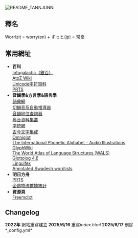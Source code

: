 

![README_TANNJUNN](https://worrizit.github.io/assets/image/README_TANNJUNN.jpg)



## **釋名**

Worrizit = worry(en) + ずっと(jp) = 常憂

## **常用網址**
* **百科**   
  [Infogalactic（銀百）](https://infogalactic.com/info/Main_Page)   
  [AtoZ Wiki](https://atozwiki.com/)   
  [Unicode字符百科](https://unicode-table.com/en/)   
  [PRTS](https://prts.wiki/w/%E9%A6%96%E9%A1%B5)
* **音韻學&方言學&語言學**   
  [韻典網](https://ytenx.org/)   
  [切韻音系自動推導器](https://nk2028.shn.hk/qieyun-autoderiver/)    
  [音韻地位查詢器](https://nk2028.shn.hk/qieyun-tools/)   
  [粵音資料集叢](https://jyut.net/)   
  [字統網](https://zi.tools/)   
  [古今文字集成](http://ccamc.org/)   
  [Omniglot](https://omniglot.com/)   
  [The International Phonetic Alphabet - Audio Illustrations](http://web.uvic.ca/ling/resources/ipa/charts/IPAlab/IPAlab.htm)   
  [GlyphWiki](http://en.glyphwiki.org/wiki/GlyphWiki:MainPage)   
  [The World Atlas of Language Structures (WALS)](https://wals.info)  
  [Glottolog 4.6](https://glottolog.org/)  
  [Linguifex](https://linguifex.com/wiki/Main_Page)  
  [Annotated Swadesh wordlists](https://starlingdb.org/cgi-bin/main.cgi?root=new100)
* **明日方舟**  
  [PRTS](https://prts.wiki/w/%E9%A6%96%E9%A1%B5)  
  [企鵝物流數據統計](https://penguin-stats.io/)  
* **資源頁**  
  [Freemdict](https://downloads.freemdict.com/uploads/)
  
## **Changelog**
**2022年**
網站重寫建立
**2025/6/16**
重寫*index.html*
**2025/6/17**
刪除*_config.yml*










